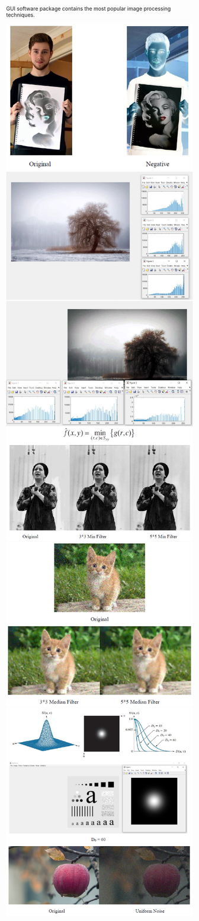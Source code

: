 GUI software package contains the most popular image processing techniques.

<img src="Images/1.png" />
<img src="Images/2.png" />
<img src="Images/3.png" />
<img src="Images/4.png" />
<img src="Images/5.png" />
<img src="Images/6.png" />
<img src="Images/7.png" />
